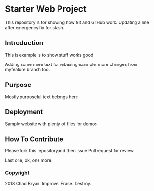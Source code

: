 # Starter Web Project

This repository is for showing how Git and GitHub work. Updating a line after emergency fix for stash.

## Introduction

This is example is to show stuff works good

Adding some more text for rebasing example, more changes from myfeature branch too. 

## Purpose

Mostly purposeful text belongs here

## Deployment

Sample website with plenty of files for demos

## How To Contribute

Please fork this repositoryand then issue Pull request for review

Last one, ok, one more. 

### Copyright

2018 Chad Bryan. Improve. Erase. Destroy. 